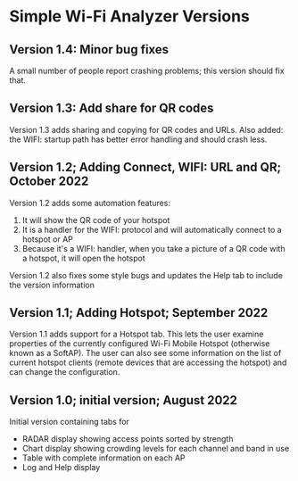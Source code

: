 # Simple Wi-Fi Analyzer Versions

## Version 1.4: Minor bug fixes

A small number of people report crashing problems; this version should fix that.

## Version 1.3: Add share for QR codes

Version 1.3 adds sharing and copying for QR codes and URLs. 
Also added: the WIFI: startup path has better error handling and should crash less.

## Version 1.2; Adding Connect, WIFI: URL and QR; October 2022

Version 1.2 adds some automation features:
1. It will show the QR code of your hotspot
2. It is a handler for the WIFI: protocol and will automatically connect to a hotspot or AP
3. Because it's a WIFI: handler, when you take a picture of a QR code with a hotspot, it will open the hotspot

Version 1.2 also fixes some style bugs and updates the Help tab to include the version information

## Version 1.1; Adding Hotspot; September 2022

Version 1.1 adds support for a Hotspot tab. This lets the user examine properties of the currently configured Wi-Fi Mobile Hotspot (otherwise known as a SoftAP). The user can also see some information on the list of current hotspot clients (remote devices that are accessing the hotspot) and can change the configuration.

## Version 1.0; initial version; August 2022

Initial version containing tabs for
- RADAR display showing access points sorted by strength
- Chart display showing crowding levels for each channel and band in use
- Table with complete information on each AP
- Log and Help display